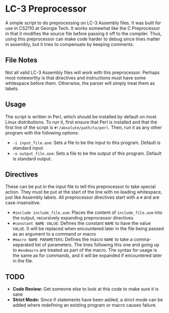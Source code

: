 # LC-3 Preprocessor
A simple script to do preprocessing on LC-3 Assembly files. It was built for use in CS2110 at Georgia Tech. It works somewhat like the C Preprocessor in that it modifies the source file before passing it off to the compiler. Thus, using this preprocessor can make code harder to debug since lines matter in assembly, but it tries to compensate by keeping comments.

## File Notes
Not all valid LC-3 Assembly files will work with this preprocessor. Perhaps most noteworthy is that directives and instructions must have some whitespace before them. Otherwise, the parser will simply treat them as labels.

## Usage
The script is written in Perl, which should be installed by default on most Linux distributions. To run it, first ensure that Perl is installed and that the first line of the script is `#!/absolute/path/to/perl`. Then, run it as any other program with the following options:
* `-i input_file.asm`: Sets a file to be the input to this program. Default is standard input.
* `-o output_file.asm`: Sets a file to be the output of this program. Default is standard output.

## Directives
These can be put in the input file to tell this preprocessor to take special action. They must be put at the start of the line with no leading whitespace, just like Assembly labels. All preprocessor directives start with a `#` and are case-insensitive.
* `#include include_file.asm`: Places the content of `include_file.asm` into the output, recursively expanding preprocessor directives
* `#constant NAME VALUE`: Defines the constant `NAME` to have the value `VALUE`. It will be replaced when encountered later in the file being passed as an argument to a command or macro
* `#macro NAME PARAMETERS`: Defines the macro `NAME` to take a comma-separated list of parameters. The lines following this one and going up to `#endmacro`  are treated as part of the macro. The syntax for usage is the same as for commands, and it will be expanded if encountered later in the file.

## TODO
* **Code Review:** Get someone else to look at this code to make sure it is sane
* **Strict Mode:** Since if statements have been added, a strict mode can be added where redefining an existing program or macro causes failure.
